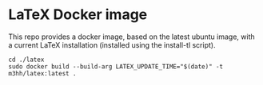 # LaTeX Docker image
This repo provides a docker image, based on the latest ubuntu image, with a current LaTeX installation (installed using the install-tl script).

```
cd ./latex
sudo docker build --build-arg LATEX_UPDATE_TIME="$(date)" -t m3hh/latex:latest .
```
